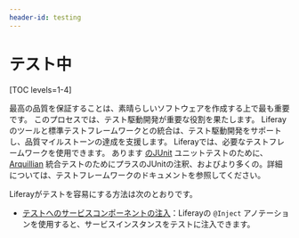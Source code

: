 ```yaml
---
header-id: testing
---
```


# テスト中

[TOC levels=1-4]

最高の品質を保証することは、素晴らしいソフトウェアを作成する上で最も重要です。 このプロセスでは、テスト駆動開発が重要な役割を果たします。 Liferayのツールと標準テストフレームワークとの統合は、テスト駆動開発をサポートし、品質マイルストーンの達成を支援します。 Liferayでは、必要なテストフレームワークを使用できます。 あります [のJUnit](https://junit.org) ユニットテストのために、 [Arquillian](http://arquillian.org/) 統合テストのためにプラスのJUnitの注釈、およびより多くの。詳細については、テストフレームワークのドキュメントを参照してください。

Liferayがテストを容易にする方法は次のとおりです。

  - [テストへのサービスコンポーネントの注入](/docs/7-1/tutorials/-/knowledge_base/t/injecting-service-components-into-tests)：Liferayの `@Inject` アノテーションを使用すると、サービスインスタンスをテストに注入できます。
